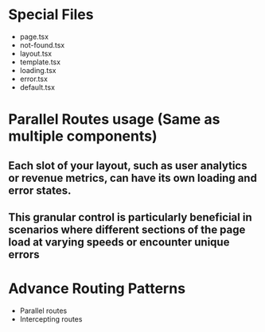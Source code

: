 # Special Files
<ul>
    <li>page.tsx</li>
    <li>not-found.tsx</li>
    <li>layout.tsx</li>
    <li>template.tsx</li>
    <li>loading.tsx</li>
    <li>error.tsx</li>
    <li>default.tsx</li> <!--This file acts as a fallback for the "slot" means paralell routes when you refresh the browser, if default.tsx is not present, the ui will go to not-found.tsx-->
</ul>


# Parallel Routes usage (Same as multiple components)
## Each slot of your layout, such as user analytics or revenue metrics, can have its own loading and error states.

## This granular control is particularly beneficial in scenarios where different sections of the page load at varying speeds or encounter unique errors


# Advance Routing Patterns

<ul>
    <li>Parallel routes</li>
    <li>Intercepting routes</li> <!-- Intercepting routes allows you to intercept or stop the default routing behavior to present an alternate view or component when navigating through the UI, while still preserving the intended route for scenarios like page reloads.-->
</ul>